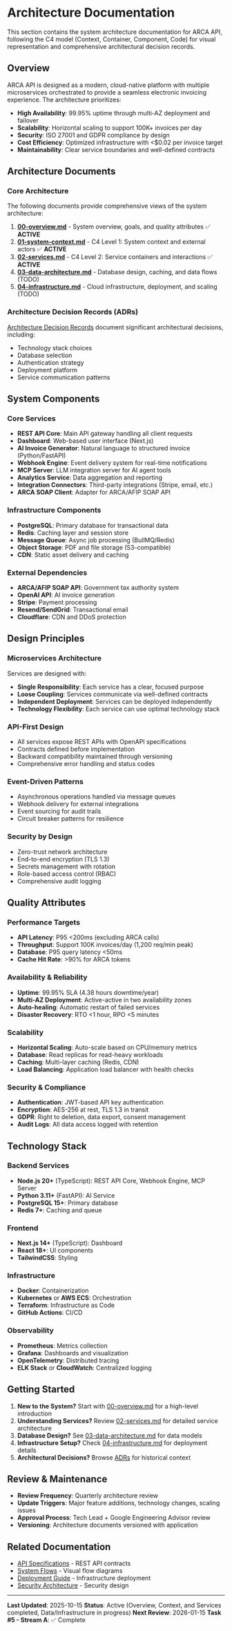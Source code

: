# Architecture Documentation

This section contains the system architecture documentation for ARCA API, following the C4 model (Context, Container, Component, Code) for visual representation and comprehensive architectural decision records.

## Overview

ARCA API is designed as a modern, cloud-native platform with multiple microservices orchestrated to provide a seamless electronic invoicing experience. The architecture prioritizes:

- **High Availability**: 99.95% uptime through multi-AZ deployment and failover
- **Scalability**: Horizontal scaling to support 100K+ invoices per day
- **Security**: ISO 27001 and GDPR compliance by design
- **Cost Efficiency**: Optimized infrastructure with <$0.02 per invoice target
- **Maintainability**: Clear service boundaries and well-defined contracts

## Architecture Documents

### Core Architecture

The following documents provide comprehensive views of the system architecture:

1. **[00-overview.md](./00-overview.md)** - System overview, goals, and quality attributes ✅ **ACTIVE**
2. **[01-system-context.md](./01-system-context.md)** - C4 Level 1: System context and external actors ✅ **ACTIVE**
3. **[02-services.md](./02-services.md)** - C4 Level 2: Service containers and interactions ✅ **ACTIVE**
4. **[03-data-architecture.md](./03-data-architecture.md)** - Database design, caching, and data flows (TODO)
5. **[04-infrastructure.md](./04-infrastructure.md)** - Cloud infrastructure, deployment, and scaling (TODO)

### Architecture Decision Records (ADRs)

[Architecture Decision Records](./adrs/README.md) document significant architectural decisions, including:

- Technology stack choices
- Database selection
- Authentication strategy
- Deployment platform
- Service communication patterns

## System Components

### Core Services

- **REST API Core**: Main API gateway handling all client requests
- **Dashboard**: Web-based user interface (Next.js)
- **AI Invoice Generator**: Natural language to structured invoice (Python/FastAPI)
- **Webhook Engine**: Event delivery system for real-time notifications
- **MCP Server**: LLM integration server for AI agent tools
- **Analytics Service**: Data aggregation and reporting
- **Integration Connectors**: Third-party integrations (Stripe, email, etc.)
- **ARCA SOAP Client**: Adapter for ARCA/AFIP SOAP API

### Infrastructure Components

- **PostgreSQL**: Primary database for transactional data
- **Redis**: Caching layer and session store
- **Message Queue**: Async job processing (BullMQ/Redis)
- **Object Storage**: PDF and file storage (S3-compatible)
- **CDN**: Static asset delivery and caching

### External Dependencies

- **ARCA/AFIP SOAP API**: Government tax authority system
- **OpenAI API**: AI invoice generation
- **Stripe**: Payment processing
- **Resend/SendGrid**: Transactional email
- **Cloudflare**: CDN and DDoS protection

## Design Principles

### Microservices Architecture

Services are designed with:

- **Single Responsibility**: Each service has a clear, focused purpose
- **Loose Coupling**: Services communicate via well-defined contracts
- **Independent Deployment**: Services can be deployed independently
- **Technology Flexibility**: Each service can use optimal technology stack

### API-First Design

- All services expose REST APIs with OpenAPI specifications
- Contracts defined before implementation
- Backward compatibility maintained through versioning
- Comprehensive error handling and status codes

### Event-Driven Patterns

- Asynchronous operations handled via message queues
- Webhook delivery for external integrations
- Event sourcing for audit trails
- Circuit breaker patterns for resilience

### Security by Design

- Zero-trust network architecture
- End-to-end encryption (TLS 1.3)
- Secrets management with rotation
- Role-based access control (RBAC)
- Comprehensive audit logging

## Quality Attributes

### Performance Targets

- **API Latency**: P95 <200ms (excluding ARCA calls)
- **Throughput**: Support 100K invoices/day (1,200 req/min peak)
- **Database**: P95 query latency <50ms
- **Cache Hit Rate**: >90% for ARCA tokens

### Availability & Reliability

- **Uptime**: 99.95% SLA (4.38 hours downtime/year)
- **Multi-AZ Deployment**: Active-active in two availability zones
- **Auto-healing**: Automatic restart of failed services
- **Disaster Recovery**: RTO <1 hour, RPO <5 minutes

### Scalability

- **Horizontal Scaling**: Auto-scale based on CPU/memory metrics
- **Database**: Read replicas for read-heavy workloads
- **Caching**: Multi-layer caching (Redis, CDN)
- **Load Balancing**: Application load balancer with health checks

### Security & Compliance

- **Authentication**: JWT-based API key authentication
- **Encryption**: AES-256 at rest, TLS 1.3 in transit
- **GDPR**: Right to deletion, data export, consent management
- **Audit Logs**: All data access logged with retention

## Technology Stack

### Backend Services

- **Node.js 20+** (TypeScript): REST API Core, Webhook Engine, MCP Server
- **Python 3.11+** (FastAPI): AI Service
- **PostgreSQL 15+**: Primary database
- **Redis 7+**: Caching and queue

### Frontend

- **Next.js 14+** (TypeScript): Dashboard
- **React 18+**: UI components
- **TailwindCSS**: Styling

### Infrastructure

- **Docker**: Containerization
- **Kubernetes** or **AWS ECS**: Orchestration
- **Terraform**: Infrastructure as Code
- **GitHub Actions**: CI/CD

### Observability

- **Prometheus**: Metrics collection
- **Grafana**: Dashboards and visualization
- **OpenTelemetry**: Distributed tracing
- **ELK Stack** or **CloudWatch**: Centralized logging

## Getting Started

1. **New to the System?** Start with [00-overview.md](./00-overview.md) for a high-level introduction
2. **Understanding Services?** Review [02-services.md](./02-services.md) for detailed service architecture
3. **Database Design?** See [03-data-architecture.md](./03-data-architecture.md) for data models
4. **Infrastructure Setup?** Check [04-infrastructure.md](./04-infrastructure.md) for deployment details
5. **Architectural Decisions?** Browse [ADRs](./adrs/README.md) for historical context

## Review & Maintenance

- **Review Frequency**: Quarterly architecture review
- **Update Triggers**: Major feature additions, technology changes, scaling issues
- **Approval Process**: Tech Lead + Google Engineering Advisor review
- **Versioning**: Architecture documents versioned with application

## Related Documentation

- [API Specifications](../specifications/api/README.md) - REST API contracts
- [System Flows](../flows/README.md) - Visual flow diagrams
- [Deployment Guide](../operations/README.md) - Infrastructure deployment
- [Security Architecture](../security/README.md) - Security design

---

**Last Updated**: 2025-10-15
**Status**: Active (Overview, Context, and Services completed, Data/Infrastructure in progress)
**Next Review**: 2026-01-15
**Task #5 - Stream A**: ✅ Complete
